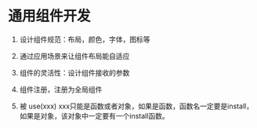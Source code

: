 # 通用组件开发
1. 设计组件规范：布局，颜色，字体，图标等
2. 通过应用场景来让组件布局能自适应
3. 组件的灵活性：设计组件接收的参数
4. 组件注册，注册为全局组件

5. 被 use(xxx) xxx只能是函数或者对象，如果是函数，函数名一定要是install，如果是对象，该对象中一定要有一个install函数。